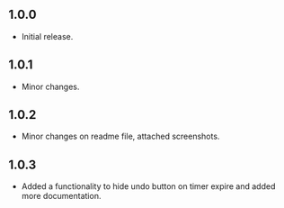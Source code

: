 ## 1.0.0

* Initial release.

## 1.0.1

* Minor changes.

## 1.0.2

* Minor changes on readme file, attached screenshots.

## 1.0.3

* Added a functionality to hide undo button on timer expire and added more documentation.